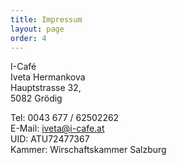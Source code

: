 ```yaml
---
title: Impressum
layout: page
order: 4
---
```


I-Café  
Iveta Hermankova  
Hauptstrasse 32,  
5082 Grödig
 
Tel: 0043 677 / 62502262  
E-Mail: iveta@i-cafe.at  
UID: ATU72477367  
Kammer: Wirschaftskammer Salzburg